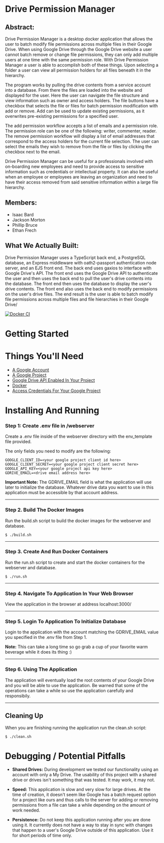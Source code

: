 # Drive Permission Manager

## Abstract:
Drive Permission Manager is a desktop docker application that allows the user to batch modify file permissions across multiple files in their Google Drive. When using Google Drive through the 
Google Drive website a user cannot batch remove or change file permissions, they can only add multiple users at one time with the same permission role. With Drive Permission Manager a user is able
to accomplish both of these things. Upon selecting a folder a user can view all permission holders for all files beneath it in the hierarchy.

The program works by pulling the drive contents from a service account into a database. From there the files are loaded into the website and displayed for the user. Here the user can navigate the file 
structure and view information such as owner and access holders. The file buttons have a checkbox that selects the file or files for batch permission modification with add or remove. Add can be used to 
update existing permissions, as it overwrites pre-existing permissions for a specified user.

The add permission workflow accepts a list of emails and a permission role. The permission role can be one of the following:  writer, commenter, reader. The remove permission workflow will display a list
of email addresses that correspond to the access holders for the current file selection. The user can select the emails they wish to remove from the file or files by clicking the checkbox next to the email.

Drive Permission Manager can be useful for a professionals involved with on-boarding new employees and need to provide access to sensitive information such as credentials or intellectual property. It can also be useful 
when an employee or employees are leaving an organization and need to have their access removed from said sensitive information within a large file hierarchy.

## Members:
- Isaac Bard
- Jackson Morton
- Phillip Bruce
- Ethan Frech

## What We Actually Built:
Drive Permission Manager uses a TypeScript back end, a PostgreSQL database, an Express middleware with oath2-passport authentication node server, and an EJS front end. The back end uses gaxios to interface with Google Drive's API. The front end uses the Google Drive API to authenticate the user and then uses the back end to pull the user's drive contents into the database. The front end then uses the database to display the user's drive contents. The front end also uses the back end to modify permissions on the user's drive files. The end result is the user is able to batch modify file permissions across multiple files and file hierarchies in their Google Drive/

[![Docker CI](https://github.com/cs481-ekh/f22-softskills/actions/workflows/docker-ci.yml/badge.svg)](https://github.com/cs481-ekh/f22-softskills/actions/workflows/docker-ci.yml)

# **Getting Started**

# Things You'll Need
- [A Google Account](https://cloud.google.com/apis/docs/getting-started#creating_a_google_account)
- [A Google Project](https://cloud.google.com/apis/docs/getting-started#creating_a_google_project)
- [Google Drive API Enabled In Your Project](https://cloud.google.com/apis/docs/getting-started#enabling_apis)
- [Docker](https://docs.docker.com/get-docker/)
- [Access Credentials For Your Google Project](https://cloud.google.com/apis/docs/getting-started#getting_application_credentials)

# Installing And Running

 ### **Step 1: Create .env file in /webserver**
 Create a .env file inside of the webserver directory with the env_template file provided.

 The only fields you need to modify are the following:

    GOOGLE_CLIENT_ID=<your google project client id here>
    GOOGLE_CLIENT_SECRET=<your google project client secret here>
    GOOGLE_API_KEY=<your google project api key here>
    GDRIVE_EMAIL=<drive email address here>

**Important Note:** The GDRIVE_EMAIL field is what the application will use later to initialize the database. Whatever drive data you want to use in this application must be accessible by that account address.

---
### **Step 2. Build The Docker Images**
Run the build.sh script to build the docker images for the webserver and database.

    $ ./build.sh
---
### **Step 3. Create And Run Docker Containers**
Run the run.sh script to create and start the docker containers for the webserver and database.

    $ ./run.sh

---
### **Step 4. Navigate To Application In Your Web Browser**

View the application in the browser at address localhost:3000/

---

### **Step 5. Login To Application To Initialize Database**

Login to the application with the account matching the GDRIVE_EMAIL value you specified in the .env file from Step 1.


**Note:** This can take a long time so go grab a cup of your favorite warm beverage while it does its thing :)

---

### **Step 6. Using The Application**
 The application will eventually load the root contents of your Google Drive and you will be able to use
the application. Be warned that some of the operations can take a while so use the application carefully and responsibily.

---

## **Cleaning Up**
 When you are finishing running the application run the clean.sh script:

    $ ./clean.sh

# **Debugging / Potential Pitfalls**
* **Shared Drives:** During development we tested our functionality using an account with only a My Drive. The usability of this project with a shared drive or drives isn't something that was tested. It may work, it may not.

* **Speed:**  This application is slow and very slow for large drives. At the time of creation, it doesn't seem like Google has a batch request option for a project like ours and thus calls to the server for adding or removing permissions from a file can take a while depending on the amount of work needed.

* **Persistence:**  Do not keep this application running after you are done using it. It currently does not have a way to stay in sync with changes that happen to a user's Google Drive outside of this application. Use it for short periods of time only.
